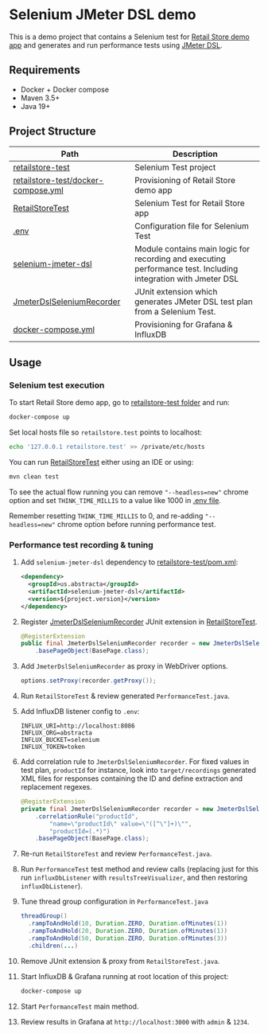 # Selenium JMeter DSL demo

This is a demo project that contains a Selenium test for [Retail Store demo app](https://github.com/aws-containers/retail-store-sample-app) and generates and run performance tests using [JMeter DSL](https://abstracta.github.io/jmeter-java-dsl/).

## Requirements

* Docker + Docker compose
* Maven 3.5+
* Java 19+

## Project Structure

| Path                                                                                                                            | Description                                                                                                    |
|---------------------------------------------------------------------------------------------------------------------------------|----------------------------------------------------------------------------------------------------------------|
| [retailstore-test](./retailstore-test)                                                                                          | Selenium Test project                                                                                          |
| [retailstore-test/docker-compose.yml](./retailstore-test/docker-compose.yml)                                                    | Provisioning of Retail Store demo app                                                                          |
| [RetailStoreTest](./retailstore-test/src/test/java/us/abstracta/retailstore/RetailStoreTest.java)                               | Selenium Test for Retail Store app                                                                             |
| [.env](./retailstore-test/src/test/resources/.env)                                                                              | Configuration file for Selenium Test                                                                           |
| [selenium-jmeter-dsl](./selenium-jmeter-dsl)                                                                                    | Module contains main logic for recording and executing performance test. Including integration with Jmeter DSL |
| [JmeterDslSeleniumRecorder](./selenium-jmeter-dsl/src/main/java/us/abstracta/selenium/jmeterdsl/JmeterDslSeleniumRecorder.java) | JUnit extension which generates JMeter DSL test plan from a Selenium Test.                                     |
| [docker-compose.yml](./docker-compose.yml)                                                                                      | Provisioning for Grafana & InfluxDB                                                                            |

## Usage

### Selenium test execution

To start Retail Store demo app, go to [retailstore-test folder](./retailstore-test) and run: 

```bash
docker-compose up
```

Set local hosts file so `retailstore.test` points to localhost: 

```bash
echo '127.0.0.1 retailstore.test' >> /private/etc/hosts
```

You can run [RetailStoreTest](./retailstore-test/src/test/java/us/abstracta/retailstore/RetailStoreTest.java) either using an IDE or using:

```bash
mvn clean test
```

To see the actual flow running you can remove `"--headless=new"` chrome option and set `THINK_TIME_MILLIS` to a value like 1000 in [.env file](./retailstore-test/src/test/resources/.env).

Remember resetting `THINK_TIME_MILLIS` to 0, and re-adding `"--headless=new"` chrome option before running performance test.

### Performance test recording & tuning

1. Add `selenium-jmeter-dsl` dependency to [retailstore-test/pom.xml](./retailstore-test/pom.xml):

    ```xml
    <dependency>
      <groupId>us.abstracta</groupId>
      <artifactId>selenium-jmeter-dsl</artifactId>
      <version>${project.version}</version>
    </dependency>
    ```
   
2. Register [JmeterDslSeleniumRecorder](./selenium-jmeter-dsl/src/main/java/us/abstracta/selenium/jmeterdsl/JmeterDslSeleniumRecorder.java) JUnit extension in [RetailStoreTest](./retailstore-test/src/test/java/us/abstracta/retailstore/RetailStoreTest.java).
    
    ```java
    @RegisterExtension
    public final JmeterDslSeleniumRecorder recorder = new JmeterDslSeleniumRecorder()
        .basePageObject(BasePage.class);
    ```
   
3. Add `JmeterDslSeleniumRecorder` as proxy in WebDriver options.

    ```java
    options.setProxy(recorder.getProxy());
    ```
   
4. Run `RetailStoreTest` & review generated `PerformanceTest.java`.
5. Add InfluxDB listener config to `.env`:

    ```
    INFLUX_URI=http://localhost:8086
    INFLUX_ORG=abstracta
    INFLUX_BUCKET=selenium
    INFLUX_TOKEN=token
    ```

6. Add correlation rule to `JmeterDslSeleniumRecorder`. For fixed values in test plan, `productId` for instance, look into `target/recordings` generated XML files for responses containing the ID and define extraction and replacement regexes.

    ```java
    @RegisterExtension
    private final JmeterDslSeleniumRecorder recorder = new JmeterDslSeleniumRecorder()
        .correlationRule("productId",
            "name=\"productId\" value=\"([^\"]+)\"",
            "productId=(.*)")
        .basePageObject(BasePage.class);
    ```
   
7. Re-run `RetailStoreTest` and review `PerformanceTest.java`.
8. Run `PerformanceTest` test method and review calls (replacing just for this run `influxDbListener` with `resultsTreeVisualizer`, and then restoring `influxDbListener`).
9. Tune thread group configuration in `PerformanceTest.java`

    ```java
    threadGroup()
      .rampToAndHold(10, Duration.ZERO, Duration.ofMinutes(1))
      .rampToAndHold(20, Duration.ZERO, Duration.ofMinutes(1))
      .rampToAndHold(50, Duration.ZERO, Duration.ofMinutes(3))
      .children(...)
    ```
   
10. Remove JUnit extension & proxy from `RetailStoreTest.java`.
11. Start InfluxDB & Grafana running at root location of this project:
    ```bash
    docker-compose up
    ``` 
12. Start `PerformanceTest` main method.
13. Review results in Grafana at `http://localhost:3000` with `admin` & `1234`.



